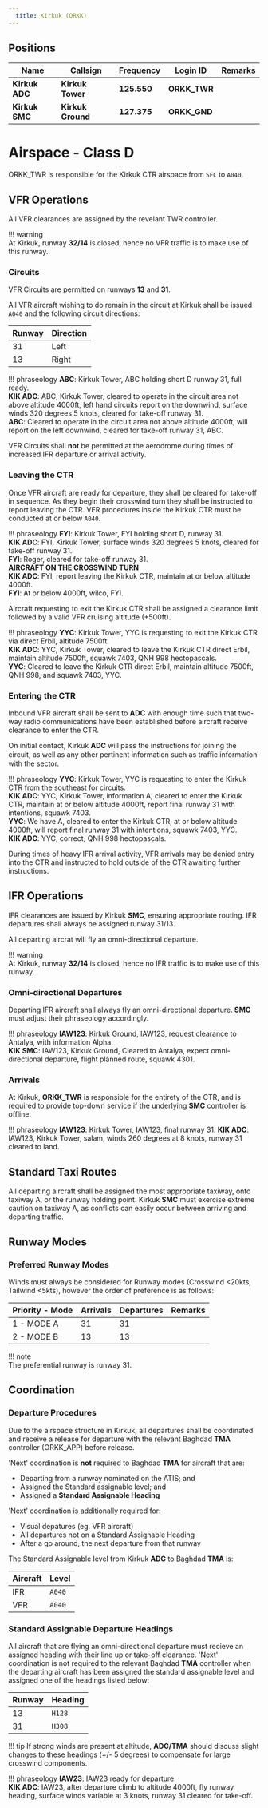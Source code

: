 ```yaml
---
  title: Kirkuk (ORKK)
---
```


## Positions

|    Name   | Callsign	| Frequency | Login ID | Remarks |
| --------- | --------	| ---------	| -------- | ------- |
| **Kirkuk ADC** | **Kirkuk Tower** | **125.550** | **ORKK_TWR** | |
| **Kirkuk SMC** | **Kirkuk Ground** | **127.375** | **ORKK_GND**	| |

# Airspace - Class D

ORKK_TWR is responsible for the Kirkuk CTR airspace from `SFC` to `A040`.

## VFR Operations
All VFR clearances are assigned by the revelant TWR controller.

!!! warning   
    At Kirkuk, runway **32/14** is closed, hence no VFR traffic is to make use of this runway.

### Circuits
VFR Circuits are permitted on runways **13** and **31**. 

All VFR aircraft wishing to do remain in the circuit at Kirkuk shall be issued `A040` and the following circuit directions:

| Runway | Direction |
| ------ | --------- |
|   31   |   Left   |
|   13   |   Right    |

!!! phraseology
    **ABC**: Kirkuk Tower, ABC holding short D runway 31, full ready.    
    **KIK ADC**: ABC, Kirkuk Tower, cleared to operate in the circuit area not above altitude 4000ft, left hand circuits report on the downwind, surface winds 320 degrees 5 knots, cleared for take-off runway 31.  
    **ABC**: Cleared to operate in the circuit area not above altitude 4000ft, will report on the left downwind, cleared for take-off runway 31, ABC.  

VFR Circuits shall **not** be permitted at the aerodrome during times of increased IFR departure or arrival activity.

### Leaving the CTR
Once VFR aircraft are ready for departure, they shall be cleared for take-off in sequence. As they begin their crosswind turn they shall be instructed to report leaving the CTR. VFR procedures inside the Kirkuk CTR must be conducted at or below `A040`.

!!! phraseology
    **FYI**: Kirkuk Tower, FYI holding short D, runway 31.  
    **KIK ADC**: FYI, Kirkuk Tower, surface winds 320 degrees 5 knots, cleared for take-off runway 31.  
    **FYI**: Roger, cleared for take-off runway 31.  
    **AIRCRAFT ON THE CROSSWIND TURN**  
    **KIK ADC**: FYI, report leaving the Kirkuk CTR, maintain at or below altitude 4000ft.  
    **FYI**: At or below 4000ft, wilco, FYI.

Aircraft requesting to exit the Kirkuk CTR shall be assigned a clearance limit followed by a valid VFR cruising altitude (+500ft).

!!! phraseology
    **YYC**: Kirkuk Tower, YYC is requesting to exit the Kirkuk CTR via direct Erbil, altitude 7500ft.  
    **KIK ADC**: YYC, Kirkuk Tower, cleared to leave the Kirkuk CTR direct Erbil, maintain altitude 7500ft, squawk 7403, QNH 998 hectopascals.  
    **YYC**: Cleared to leave the Kirkuk CTR direct Erbil, maintain altitude 7500ft, QNH 998, and squawk 7403, YYC.

### Entering the CTR
Inbound VFR aircraft shall be sent to **ADC** with enough time such that two-way
radio communications have been established before aircraft receive clearance to enter the CTR.

On initial contact, Kirkuk **ADC** will pass the instructions for joining the circuit, as well as any other pertinent information such as traﬃc information with the sector.

!!! phraseology
    **YYC**: Kirkuk Tower, YYC is requesting to enter the Kirkuk CTR from the southeast for circuits.     
    **KIK ADC**: YYC, Kirkuk Tower, information A, cleared to enter the Kirkuk CTR, maintain at or below altitude 4000ft, report final runway 31 with intentions, squawk 7403.  
    **YYC**: We have A, cleared to enter the Kirkuk CTR, at or below altitude 4000ft, will report final runway 31 with intentions, squawk 7403, YYC.   
    **KIK ADC**: YYC, correct, QNH 998 hectopascals.    

During times of heavy IFR arrival activity, VFR arrivals may be denied entry into the CTR and instructed to hold outside of the CTR awaiting further instructions.

## IFR Operations
IFR clearances are issued by Kirkuk **SMC**, ensuring appropriate routing. IFR departures shall always be assigned runway 31/13.

All departing aircrat will fly an omni-directional departure.

!!! warning   
    At Kirkuk, runway **32/14** is closed, hence no IFR traffic is to make use of this runway.

### Omni-directional Departures
Departing IFR aircraft shall always fly an omni-directional departure. **SMC** must adjust their phraseology accordingly. 

!!! phraseology
    **IAW123**: Kirkuk Ground, IAW123, request clearance to Antalya, with information Alpha.  
    **KIK SMC**: IAW123, Kirkuk Ground, Cleared to Antalya, expect omni-directional departure, flight planned route, squawk 4301.  

### Arrivals
At Kirkuk, **ORKK_TWR** is responsible for the entirety of the CTR, and is required to provide top-down service if the underlying **SMC** controller is offline.

!!! phraseology
    **IAW123**: Kirkuk Tower, IAW123, final runway 31.
    **KIK ADC**: IAW123, Kirkuk Tower, salam, winds 260 degrees at 8 knots, runway 31 cleared to land.  


## Standard Taxi Routes
All departing aircraft shall be assigned the most appropriate taxiway, onto taxiway A, or the runway holding point. Kirkuk **SMC** must exercise extreme caution on taxiway A, as conflicts can easily occur between arriving and departing traffic.

## Runway Modes
### Preferred Runway Modes
Winds must always be considered for Runway modes (Crosswind <20kts, Tailwind <5kts), however the order of preference is as follows:

| Priority - Mode | Arrivals | Departures | Remarks |
| --------------- | -------- | ---------- | ------- |
| 1 - MODE A | 31 | 31 | |
| 2 - MODE B | 13 | 13 | |

!!! note  
    The preferential runway is runway 31. 

## Coordination
### Departure Procedures
Due to the airspace structure in Kirkuk, all departures shall be coordinated and receive a release for departure with the relevant Baghdad **TMA** controller (ORKK_APP) before release.

'Next' coordination is **not** required to Baghdad **TMA** for aircraft that are:

- Departing from a runway nominated on the ATIS; and
- Assigned the Standard assignable level; and
- Assigned a **Standard Assignable Heading**

'Next' coordination is additionally required for:

- Visual depatures (eg. VFR aircraft)
- All departures not on a Standard Assignable Heading
- After a go around, the next departure from that runway

The Standard Assignable level from Kirkuk **ADC** to Baghdad **TMA** is:

| Aircraft | Level |
| -------- | ----- |
| IFR | `A040` |
| VFR | `A040` |


### Standard Assignable Departure Headings
All aircraft that are flying an omni-directional departure must recieve an assigned heading with their line up or take-off clearance. 'Next' coordination is not required to the relevant Baghdad **TMA** controller when the departing aircraft has been assigned the standard assignable level and assigned one of the headings listed below:

| Runway | Heading |
| ------ | ------- |
| 13 | `H128` |
| 31 | `H308` |

!!! tip
    If strong winds are present at altitude, **ADC/TMA** should discuss slight changes to these headings (+/- 5 degrees) to compensate for large crosswind components.

!!! phraseology
    **IAW23**: IAW23 ready for departure.  
    **KIK ADC**: IAW23, after departure climb to altitude 4000ft, fly runway heading, surface winds variable at 3 knots, runway 31 cleared for take-off.


